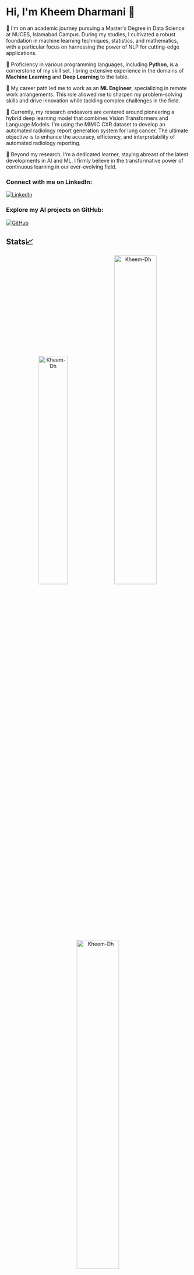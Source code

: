 # Hi, I'm Kheem Dharmani 👋

🧠 I'm on an academic journey pursuing a Master's Degree in Data Science at NUCES, Islamabad Campus. During my studies, I cultivated a robust foundation in machine learning techniques, statistics, and mathematics, with a particular focus on harnessing the power of NLP for cutting-edge applications.

🌱 Proficiency in various programming languages, including **Python**, is a cornerstone of my skill set. I bring extensive experience in the domains of **Machine Learning** and **Deep Learning** to the table.

🚀 My career path led me to work as an **ML Engineer**, specializing in remote work arrangements. This role allowed me to sharpen my problem-solving skills and drive innovation while tackling complex challenges in the field.

🧬 Currently, my research endeavors are centered around pioneering a hybrid deep learning model that combines Vision Transformers and Language Models. I'm using the MIMIC CXR dataset to develop an automated radiology report generation system for lung cancer. The ultimate objective is to enhance the accuracy, efficiency, and interpretability of automated radiology reporting.

🚀 Beyond my research, I'm a dedicated learner, staying abreast of the latest developments in AI and ML. I firmly believe in the transformative power of continuous learning in our ever-evolving field.

### Connect with me on LinkedIn:
[![LinkedIn](https://img.shields.io/badge/-Kheem%20Dharmani-blue?style=flat-square&logo=Linkedin&logoColor=white)](https://www.linkedin.com/in/kheem-parkash-dharmani-74b8641b1/)

### Explore my AI projects on GitHub:
[![GitHub](https://img.shields.io/badge/-GitHub-black?style=flat-square&logo=GitHub&logoColor=white)](https://github.com/Kheem-Dh)

## Stats📈
<p align="center">
<img width="40%" src="https://github-readme-stats.vercel.app/api/top-langs?username=Kheem-Dh&show_icons=true&theme=dracula&title_color=ff8000&text_color=ffffff&bg_color=6a6a6a&locale=en&layout=compact&hide_border=true" alt="Kheem-Dh" /> 
<img width="48%" src="https://github-readme-stats.vercel.app/api?username=Kheem-Dh&show_icons=true&theme=dracula&title_color=ff8000&text_color=ffffff&bg_color=6a6a6a&locale=en&hide_border=true" alt="Kheem-Dh" />
<img width="48%" src="https://github-readme-streak-stats.herokuapp.com/?user=Kheem-Dh&theme=highcontrast&hide_border=true" alt="Kheem-Dh" />
</p>
<!---
Kheem-Dh/Kheem-Dh is a ✨ special ✨ repository because its `README.md` (this file) appears on your GitHub profile.
You can click the Preview link to take a look at your changes.
--->
